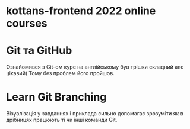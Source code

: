 # kottans-frontend 2022 online courses
# Git та GitHub
Ознайомився з Git-ом курс на англійському був трішки складний але цікавий) Тому без проблем його пройшов.

# Learn Git Branching
Візуалізація у завданнях і приклада сильно допомагає зрозуміти як в дрібницях працюють ті чи інші команди Git.
